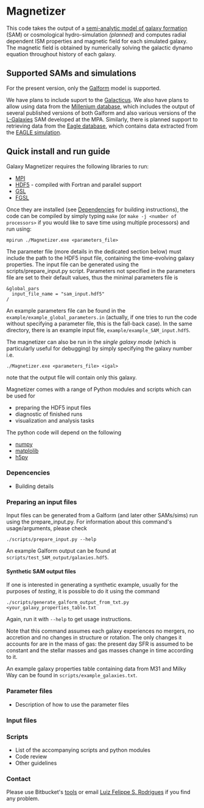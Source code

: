 # Magnetizer #

This code takes the output of a [semi-analytic model of galaxy formation][SAM]
(SAM) or cosmological hydro-simulation _(planned)_ and computes radial dependent
ISM properties and magnetic field for each simulated galaxy. The magnetic field
is obtained by numerically solving the galactic dynamo equation throughout
history of each galaxy.

[SAM]: https://ui.adsabs.harvard.edu/#abs/2006RPPh...69.3101B/

## Supported SAMs and simulations ##

For the present version, only the [Galform][GLF] model is supported.

We have plans to include suport to the [Galacticus][GLC]. We also have plans to
allow using data from the [Millenium database][MIL], which includes the output
of several published versions of both Galform and also various versions of the
[L-Galaxies][LGA] SAM developed at the MPA. Similarly, there is planned support
to retrieving data from the [Eagle database][EAG], which contains data extracted
from the [EAGLE simulation][EAGD].

[GLF]: https://ui.adsabs.harvard.edu/#abs/2000MNRAS.319..168C
[GLC]: https://sites.google.com/site/galacticusmodel/
[MIL]: http://wwwmpa.mpa-garching.mpg.de/millennium/#DATABASE_ACCESS
[LGA]: http://galformod.mpa-garching.mpg.de/public/LGalaxies/
[EAG]: http://icc.dur.ac.uk/Eagle/database.php
[EAGD]: http://icc.dur.ac.uk/Eagle/

## Quick install and run guide ##

Galaxy Magnetizer requires the following libraries to run:

 * [MPI](https://www.open-mpi.org/)
 * [HDF5](https://www.hdfgroup.org/) - compiled with Fortran and parallel support
 * [GSL](https://www.gnu.org/software/gsl/)
 * [FGSL](http://www.lrz.de/services/software/mathematik/gsl/fortran/)

Once they are installed (see [Dependencies](#dependencies) for building
instructions), the code can be compiled by simply typing `make`
(or `make -j <number of processors>` if you would like to save time using
multiple processors) and run using:
```
mpirun ./Magnetizer.exe <parameters_file>
```
The parameter file (more details in the dedicated section below) must include
the path to the HDF5 input file, containing the time-evolving galaxy properties.
The input file can be generated using the scripts/prepare_input.py script.
Parameters not specified in the parameters file are set to their default values,
thus the minimal parameters file is
```
&global_pars
  input_file_name = "sam_input.hdf5"
/
```
An example parameters file can be found in the `example/example_global_parameters.in`
(actually, if one tries to run the code without specifying a parameter file,
this is the fall-back case). In the same directory, there is an example input
file, `example/example_SAM_input.hdf5`.

The magnetizer can also be run in the _single galaxy mode_ (which is
particularly useful for debugging) by simply specifying the galaxy number i.e.
```
./Magnetizer.exe <parameters_file> <igal>
```
note that the output file will contain only this galaxy.

Magnetizer comes with a range of Python modules and scripts which can be used for

 * preparing the HDF5 input files
 * diagnostic of finished runs
 * visualization and analysis tasks

The python code will depend on the following

 * [numpy](http://www.numpy.org/)
 * [matplolib](http://matplotlib.org/)
 * [h5py](http://www.h5py.org/)


### Depencencies ###

* Building details

### Preparing an input files ###

Input files can be generated from a Galform (and later other SAMs/sims) run
using the prepare_input.py. For information about this command's
usage/arguments, please check
```
./scripts/prepare_input.py --help
```
An example Galform output can be found at `scripts/test_SAM_output/galaxies.hdf5`.

#### Synthetic SAM output files ####

If one is interested in generating a synthetic example, usually for the purposes
of *testing*, it is possible to do it using the command
```
./scripts/generate_galform_output_from_txt.py <your_galaxy_properties_table.txt
```
Again, run it with `--help` to get usage instructions.

Note that this command assumes each galaxy experiences no mergers, no accretion
and no changes in structure or rotation. The only changes it accounts for are in
the mass of gas: the present day SFR is assumed to be constant and the stellar
masses and gas masses change in time according to it.

An example galaxy properties table containing data from M31 and Milky Way can be
found in `scripts/example_galaxies.txt`.


### Parameter files ###

* Description of how to use the parameter files

### Input files ###


### Scripts ###

* List of the accompanying scripts and python modules
* Code review
* Other guidelines

### Contact ###

Please use Bitbucket's [tools][issues]
or email [Luiz Felippe S. Rodrigues](mailto:luiz.rodrigues@ncl.ac.uk) if you find any problem.

[issues]: https://bitbucket.org/luizfelippe/magnetic-fields-and-galaxy-formation-models/issues
